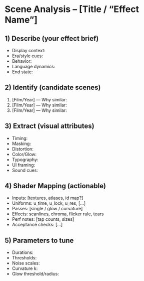 # Scene Analysis – [Title / “Effect Name”]

## 1) Describe (your effect brief)
- Display context:
- Era/style cues:
- Behavior:
- Language dynamics:
- End state:

## 2) Identify (candidate scenes)
1) [Film/Year] — Why similar:
2) [Film/Year] — Why similar:
3) [Film/Year] — Why similar:

## 3) Extract (visual attributes)
- Timing:
- Masking:
- Distortion:
- Color/Glow:
- Typography:
- UI framing:
- Sound cues:

## 4) Shader Mapping (actionable)
- Inputs: [textures, atlases, id map?]
- Uniforms: u_time, u_lock, u_res, [...]
- Passes: [single / glow / curvature]
- Effects: scanlines, chroma, flicker rule, tears
- Perf notes: [tap counts, sizes]
- Acceptance checks: [...]

## 5) Parameters to tune
- Durations:
- Thresholds:
- Noise scales:
- Curvature k:
- Glow threshold/radius:

